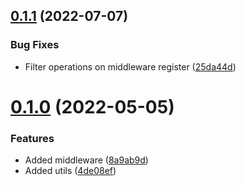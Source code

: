 ## [0.1.1](https://github.com/oas-tools/oas-devtools/compare/v0.1.0...v0.1.1) (2022-07-07)


### Bug Fixes

* Filter operations on middleware register ([25da44d](https://github.com/oas-tools/oas-devtools/commit/25da44d83fe2adaaefc6ea3b310852e4bfbe9fca))



# [0.1.0](https://github.com/oas-tools/oas-devtools/compare/8a9ab9de13eddcad87413cd26137a7107a4c0f4b...v0.1.0) (2022-05-05)


### Features

* Added middleware ([8a9ab9d](https://github.com/oas-tools/oas-devtools/commit/8a9ab9de13eddcad87413cd26137a7107a4c0f4b))
* Added utils ([4de08ef](https://github.com/oas-tools/oas-devtools/commit/4de08ef641a2751d35c6cb0b2545efd05975fb7f))



